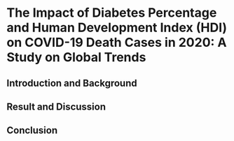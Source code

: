 # The Impact of Diabetes Percentage and Human Development Index (HDI) on COVID-19 Death Cases in 2020: A Study on Global Trends


## Introduction and Background
## Result and Discussion
## Conclusion
